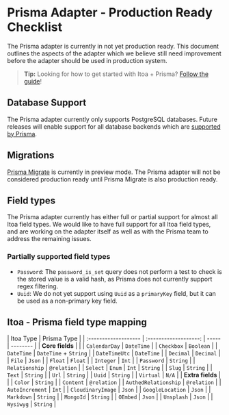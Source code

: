 <!--[meta]
section: discussions
title: Prisma Adapter - Production Ready Checklist
[meta]-->

# Prisma Adapter - Production Ready Checklist

The Prisma adapter is currently in not yet production ready.
This document outlines the aspects of the adapter which we believe still need improvement before the adapter should be used in production system.

> **Tip:** Looking for how to get started with Itoa + Prisma? [Follow the guide](/docs/guides/prisma.md)!

## Database Support

The Prisma adapter currently only supports PostgreSQL databases. Future releases will enable support for all database backends which are [supported by Prisma](https://www.prisma.io/docs/more/supported-databases).

## Migrations

[Prisma Migrate](https://www.prisma.io/docs/concepts/components/prisma-migrate) is currently in preview mode.
The Prisma adapter will not be considered production ready until Prisma Migrate is also production ready.

## Field types

The Prisma adapter currently has either full or partial support for almost all Itoa field types.
We would like to have full support for all Itoa field types, and are working on the adapter itself as well as with the Prisma team to address the remaining issues.

### Partially supported field types

- `Password`: The `password_is_set` query does not perform a test to check is the stored value is a valid hash, as Prisma does not currently support regex filtering.
- `Uuid`: We do not yet support using `Uuid` as a `primaryKey` field, but it can be used as a non-primary key field.

## Itoa - Prisma field type mapping

| Itoa Type            |      Prisma Type      |
| :------------------- | :-------------------: | ----- | -------- |
| **Core fields**      |                       |
| `CalendarDay`        |      `DateTime`       |
| `Checkbox`           |       `Boolean`       |
| `DateTime`           | `DateTime` + `String` |
| `DateTimeUtc`        |      `DateTime`       |
| `Decimal`            |       `Decimal`       |
| `File`               |        `Json`         |
| `Float`              |        `Float`        |
| `Integer`            |         `Int`         |
| `Password`           |       `String`        |
| `Relationship`       |      `@relation`      |
| `Select`             |        `Enum`         | `Int` | `String` |
| `Slug`               |       `String`        |
| `Text`               |       `String`        |
| `Url`                |       `String`        |
| `Uuid`               |       `String`        |
| `Virtual`            |         `N/A`         |
| **Extra fields**     |                       |
| `Color`              |       `String`        |
| `Content`            |      `@relation`      |
| `AuthedRelationship` |      `@relation`      |
| `AutoIncrement`      |         `Int`         |
| `CloudinaryImage`    |        `Json`         |
| `GoogleLocation`     |        `Json`         |
| `Markdown`           |       `String`        |
| `MongoId`            |       `String`        |
| `OEmbed`             |        `Json`         |
| `Unsplash`           |        `Json`         |
| `Wysiwyg`            |       `String`        |
